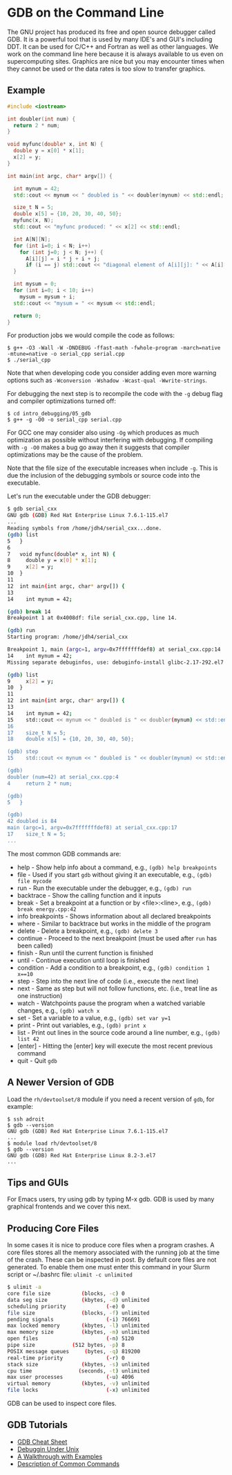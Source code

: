 # GDB on the Command Line

The GNU project has produced its free and open source debugger called GDB. It is a powerful tool that is used by many IDE's
and GUI's including DDT. It can be used for C/C++ and Fortran as well as other languages. We work on the command line here because it is always available to us even on supercomputing sites. Graphics are nice but you may encounter times when they cannot be used or the data rates is too slow to transfer graphics.

## Example

```c++
#include <iostream>

int doubler(int num) {
  return 2 * num;
}

void myfunc(double* x, int N) {
  double y = x[0] * x[1];
  x[2] = y;
}

int main(int argc, char* argv[]) {

  int mynum = 42;
  std::cout << mynum << " doubled is " << doubler(mynum) << std::endl;

  size_t N = 5;
  double x[5] = {10, 20, 30, 40, 50};
  myfunc(x, N);
  std::cout << "myfunc produced: " << x[2] << std::endl;

  int A[N][N];
  for (int i=0; i < N; i++)
    for (int j=0; j < N; j++) {
      A[i][j] = i * j + i + j;
      if (i == j) std::cout << "diagonal element of A[i][j]: " << A[i][j] << std::endl;
  }

  int mysum = 0;
  for (int i=0; i < 10; i++)
    mysum = mysum + i;
  std::cout << "mysum = " << mysum << std::endl;

  return 0;
}
```

For production jobs we would compile the code as follows:

```
$ g++ -O3 -Wall -W -DNDEBUG -ffast-math -fwhole-program -march=native -mtune=native -o serial_cpp serial.cpp
$ ./serial_cpp
```

Note that when developing code you consider adding even more warning options such as `-Wconversion -Wshadow -Wcast-qual -Wwrite-strings`.

For debugging the next step is to recompile the code with the `-g` debug flag and compiler optimizations turned off:

```
$ cd intro_debugging/05_gdb
$ g++ -g -O0 -o serial_cpp serial.cpp
```

For GCC one may consider also using `-Og` which produces as much optimization as possible without interfering with debugging. If compiling with `-g -O0` makes a bug go away then it suggests that compiler optimizations may be the cause of the problem.

Note that the file size of the executable increases when include `-g`. This is due the inclusion of the debugging symbols or source code into the executable.

Let's run the executable under the GDB debugger:

```bash
$ gdb serial_cxx
GNU gdb (GDB) Red Hat Enterprise Linux 7.6.1-115.el7
...
Reading symbols from /home/jdh4/serial_cxx...done.
(gdb) list
5	}
6	
7	void myfunc(double* x, int N) {
8	  double y = x[0] * x[1];
9	  x[2] = y;
10	}
11	
12	int main(int argc, char* argv[]) {
13	
14	  int mynum = 42;

(gdb) break 14
Breakpoint 1 at 0x4008df: file serial_cxx.cpp, line 14.

(gdb) run
Starting program: /home/jdh4/serial_cxx 

Breakpoint 1, main (argc=1, argv=0x7fffffffdef8) at serial_cxx.cpp:14
14	  int mynum = 42;
Missing separate debuginfos, use: debuginfo-install glibc-2.17-292.el7.x86_64 ...

(gdb) list
9	  x[2] = y;
10	}
11	
12	int main(int argc, char* argv[]) {
13	
14	  int mynum = 42;
15	  std::cout << mynum << " doubled is " << doubler(mynum) << std::endl;
16	
17	  size_t N = 5;
18	  double x[5] = {10, 20, 30, 40, 50};

(gdb) step
15	  std::cout << mynum << " doubled is " << doubler(mynum) << std::endl;

(gdb) 
doubler (num=42) at serial_cxx.cpp:4
4	  return 2 * num;

(gdb) 
5	}

(gdb) 
42 doubled is 84
main (argc=1, argv=0x7fffffffdef8) at serial_cxx.cpp:17
17	  size_t N = 5;
...
```

The most common GDB commands are:

+ help - Show help info about a command, e.g., `(gdb) help breakpoints`
+ file - Used if you start `gdb` without giving it an executable, e.g., `(gdb) file mycode`
+ run - Run the executable under the debugger, e.g., `(gdb) run`
+ backtrace - Show the calling function and it inputs
+ break - Set a breakpoint at a function or by &lt;file&gt;:&lt;line&gt;, e.g., `(gdb) break energy.cpp:42`
+ info breakpoints - Shows information about all declared breakpoints
+ where - Similar to backtrace but works in the middle of the program
+ delete - Delete a breakpoint, e.g., `(gdb) delete 3`
+ continue - Proceed to the next breakpoint (must be used after `run` has been called)
+ finish - Run until the current function is finished
+ until - Continue execution until loop is finished
+ condition - Add a condition to a breakpoint, e.g., `(gdb) condition 1 x==10`
+ step - Step into the next line of code (i.e., execute the next line)
+ next - Same as step but will not follow functions, etc. (i.e., treat line as one instruction)
+ watch - Watchpoints pause the program when a watched variable changes, e.g., `(gdb) watch x`
+ set - Set a variable to a value, e.g., `(gdb) set var y=1`
+ print - Print out variables, e.g., `(gdb) print x`
+ list - Print out lines in the source code around a line number, e.g., `(gdb) list 42`
+ [enter] - Hitting the [enter] key will execute the most recent previous command
+ quit - Quit `gdb`

## A Newer Version of GDB

Load the `rh/devtoolset/8` module if you need a recent version of `gdb`, for example:

```
$ ssh adroit
$ gdb --version
GNU gdb (GDB) Red Hat Enterprise Linux 7.6.1-115.el7
...
$ module load rh/devtoolset/8
$ gdb --version
GNU gdb (GDB) Red Hat Enterprise Linux 8.2-3.el7
...
```

## Tips and GUIs

For Emacs users, try using gdb by typing  M-x gdb. GDB is used by many graphical frontends and we cover this next.

## Producing Core Files

In some cases it is nice to produce core files when a program crashes. A core files stores all the memory associated with the running job at the time of the crash. These can be inspected in post. By default core files are not generated. To enable them one must enter this command in your Slurm script or ~/.bashrc file: `ulimit -c unlimited`

```bash
$ ulimit -a
core file size          (blocks, -c) 0
data seg size           (kbytes, -d) unlimited
scheduling priority             (-e) 0
file size               (blocks, -f) unlimited
pending signals                 (-i) 766691
max locked memory       (kbytes, -l) unlimited
max memory size         (kbytes, -m) unlimited
open files                      (-n) 5120
pipe size            (512 bytes, -p) 8
POSIX message queues     (bytes, -q) 819200
real-time priority              (-r) 0
stack size              (kbytes, -s) unlimited
cpu time               (seconds, -t) unlimited
max user processes              (-u) 4096
virtual memory          (kbytes, -v) unlimited
file locks                      (-x) unlimited
```

GDB can be used to inspect core files.

## GDB Tutorials

+ [GDB Cheat Sheet](http://www.yolinux.com/TUTORIALS/GDB-Commands.html)  
+ [Debuggin Under Unix](https://www.cs.cmu.edu/~gilpin/tutorial/)   
+ [A Walkthrough with Examples](https://www.cs.umd.edu/~srhuang/teaching/cmsc212/gdb-tutorial-handout.pdf)
+ [Description of Common Commands](https://www.google.com/url?sa=t&rct=j&q=&esrc=s&source=web&cd=13&ved=2ahUKEwjKwYLd8rDnAhUOlXIEHSYjBNgQFjAMegQIAhAB&url=https%3A%2F%2Fweb.eecs.umich.edu%2F~sugih%2Fpointers%2Fsummary.html&usg=AOvVaw2cdI0D3acP_2CQ_-SII44B)
